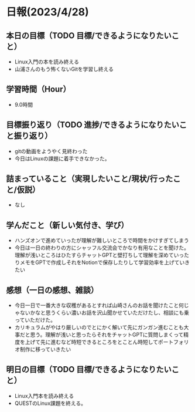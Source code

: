 # 日報(2023/4/28)

## 本日の目標（TODO 目標/できるようになりたいこと）

- Linux入門の本を読み終える
- 山浦さんのもう怖くないGitを学習し終える

## 学習時間（Hour）
- 9.0時間

## 目標振り返り（TODO 進捗/できるようになりたいこと振り返り）

- gitの動画をようやく見終わった
- 今日はLinuxの課題に着手できなかった。

## 詰まっていること（実現したいこと/現状/行ったこと/仮説）

- なし


## 学んだこと（新しい気付き、学び）

- ハンズオンで進めていったが理解が難しいところで時間をかけすぎてしまう
- 今日は一日の終わりの方にシャッフル交流会でかなり有用なことを聞けた。理解が浅いところはひたすらチャットGPTと壁打ちして理解を深めていったりメモをGPTで作成しそれをNotionで保存したりして学習効率を上げていきたい

## 感想（一日の感想、雑談）

- 今日一日で一番大きな収穫があるとすれば山崎さんのお話を聞けたこと何じゃないかなと思うくらい濃いお話を沢山聞かせていただけたし、相談にも乗っていただけた。
- カリキュラムがやはり厳しいのでとにかく解いて先にガンガン進むことも大事だと思う。理解が浅いと思ったらそれをチャットGPTに質問しまくって精度を上げて先に進むなど時短できるところをとことん時短してポートフォリオ制作に移っていきたい

## 明日の目標（TODO 目標/できるようになりたいこと）

- Linux入門本を読み終える
- QUESTのLinux課題を終える。